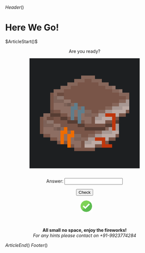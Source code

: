 <script src="../links/competition.js"></script>
<script ></script>
$Header()$

<h1>Here We Go!</h1>
$ArticleStart()$

<p style="text-align:center;" id="qst">Are you ready?</p>

<img  style="display: block;margin-left: auto;margin-right: auto;" width="350" src="/links/images/Books.png"></img><br>

<div style="text-align: center;">

Answer: <input id="ans"></input>

<button id="checkButton" onclick="checkAnswer()">Check</button>

<img style="margin-left:10px; vertical-align: middle;" width="40" id="statusImg" src="/links/images/bday/correct.png"></img>

<br>
<br>
<b style="text-align: center;">All small no space, enjoy the fireworks!</b>
<br>
<i style="text-align: center;">For any hints please contact on +91-9923774284</i> <br>
</div>
<canvas style="display: block;position: fixed;top: 0;left: 0;width: 100%;height: 100%;z-index: -1;"id="fireworksCanvas"></canvas>
<script src="../links/fireworks.js"></script>

$ArticleEnd()$
$Footer()$